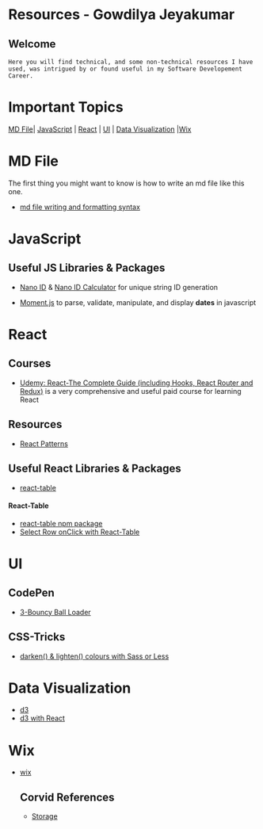 #  Resources - Gowdilya Jeyakumar


## Welcome
    Here you will find technical, and some non-technical resources I have used, was intrigued by or found useful in my Software Developement Career.

# Important Topics
[MD File](#md-file)| [JavaScript](#javascript) | [React](#react) | [UI](#ui) | [Data Visualization](#data-visualization)  |[Wix](wix)

  
# MD File
  The first thing you might want to know is how to write an md file like this one.
* [md file writing and formatting syntax](https://help.github.com/en/github/writing-on-github/basic-writing-and-formatting-syntax)


# JavaScript
 ## Useful JS Libraries & Packages
* [Nano ID](https://github.com/ai/nanoid) & [Nano ID Calculator](https://zelark.github.io/nano-id-cc/) for unique string ID generation

* [Moment.js](https://momentjs.com/) to parse, validate, manipulate, and display **dates** in javascript


# React
 ## Courses 
* [Udemy: React-The Complete Guide (including Hooks, React Router and Redux)](https://www.udemy.com/course/react-the-complete-guide-incl-redux/) is a very comprehensive and useful paid course for learning React

 ## Resources
* [React Patterns](https://reactpatterns.com/)
 ## Useful React Libraries & Packages
* [react-table](#react-table) 



#### React-Table 
* [react-table npm package](https://www.npmjs.com/package/react-table)
* [Select Row onClick with React-Table](https://stackoverflow.com/questions/44845372/select-row-on-click-react-table)


# UI

## CodePen
* [3-Bouncy Ball Loader](https://codepen.io/mkurapov/pen/qaAmNE)

## CSS-Tricks
* [darken() & lighten() colours with Sass or Less](SassGuide.md#lighten--darken-colour)


# Data Visualization
* [d3](https://d3js.org/)
* [d3 with React](https://www.freecodecamp.org/news/how-to-get-started-with-d3-and-react-c7da74a5bd9f/)

# Wix
* [wix](https://wix.com)
    ## Corvid References
    * [Storage](https://www.wix.com/corvid/reference/wix-storage.html)

